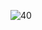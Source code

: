 
![40](https://user-images.githubusercontent.com/64718836/92392644-318edf00-f13c-11ea-9b55-cf1374f7a96d.PNG)
